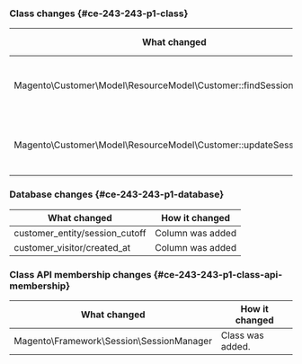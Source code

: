 ### Class changes {#ce-243-243-p1-class}

| What changed                                                       | How it changed                  |
| ------------------------------------------------------------------ | ------------------------------- |
| Magento\Customer\Model\ResourceModel\Customer::findSessionCutOff   | [public] Method has been added. |
| Magento\Customer\Model\ResourceModel\Customer::updateSessionCutOff | [public] Method has been added. |

### Database changes {#ce-243-243-p1-database}

| What changed                   | How it changed   |
| ------------------------------ | ---------------- |
| customer_entity/session_cutoff | Column was added |
| customer_visitor/created_at    | Column was added |

### Class API membership changes {#ce-243-243-p1-class-api-membership}

| What changed                             | How it changed   |
| ---------------------------------------- | ---------------- |
| Magento\Framework\Session\SessionManager | Class was added. |
